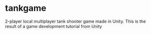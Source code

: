 # tankgame
2-player local multiplayer tank shooter game made in Unity. This is the result of a game development tutorial from Unity
